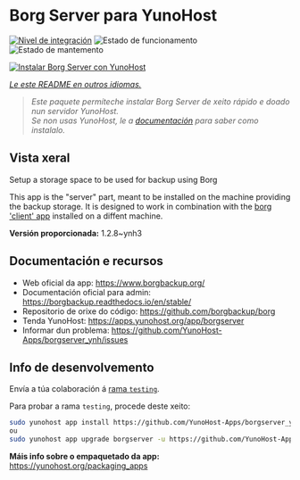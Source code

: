 <!--
NOTA: Este README foi creado automáticamente por <https://github.com/YunoHost/apps/tree/master/tools/readme_generator>
NON debe editarse manualmente.
-->

# Borg Server para YunoHost

[![Nivel de integración](https://dash.yunohost.org/integration/borgserver.svg)](https://ci-apps.yunohost.org/ci/apps/borgserver/) ![Estado de funcionamento](https://ci-apps.yunohost.org/ci/badges/borgserver.status.svg) ![Estado de mantemento](https://ci-apps.yunohost.org/ci/badges/borgserver.maintain.svg)

[![Instalar Borg Server con YunoHost](https://install-app.yunohost.org/install-with-yunohost.svg)](https://install-app.yunohost.org/?app=borgserver)

*[Le este README en outros idiomas.](./ALL_README.md)*

> *Este paquete permíteche instalar Borg Server de xeito rápido e doado nun servidor YunoHost.*  
> *Se non usas YunoHost, le a [documentación](https://yunohost.org/install) para saber como instalalo.*

## Vista xeral

Setup a storage space to be used for backup using Borg

This app is the "server" part, meant to be installed on the machine providing the backup storage. It is designed to work in combination with the [borg 'client' app](https://apps.yunohost.org/app/borg) installed on a diffent machine.


**Versión proporcionada:** 1.2.8~ynh3
## Documentación e recursos

- Web oficial da app: <https://www.borgbackup.org/>
- Documentación oficial para admin: <https://borgbackup.readthedocs.io/en/stable/>
- Repositorio de orixe do código: <https://github.com/borgbackup/borg>
- Tenda YunoHost: <https://apps.yunohost.org/app/borgserver>
- Informar dun problema: <https://github.com/YunoHost-Apps/borgserver_ynh/issues>

## Info de desenvolvemento

Envía a túa colaboración á [rama `testing`](https://github.com/YunoHost-Apps/borgserver_ynh/tree/testing).

Para probar a rama `testing`, procede deste xeito:

```bash
sudo yunohost app install https://github.com/YunoHost-Apps/borgserver_ynh/tree/testing --debug
ou
sudo yunohost app upgrade borgserver -u https://github.com/YunoHost-Apps/borgserver_ynh/tree/testing --debug
```

**Máis info sobre o empaquetado da app:** <https://yunohost.org/packaging_apps>
